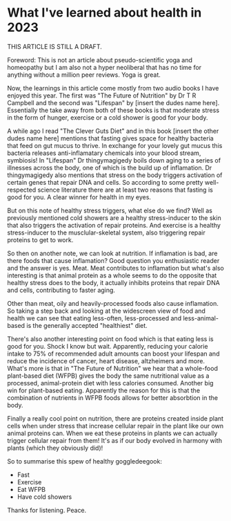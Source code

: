 # What I've learned about health in 2023

THIS ARTICLE IS STILL A DRAFT.

Foreword: This is not an article about pseudo-scientific yoga and 
homeopathy but I am also not a hyper neoliberal that has no time for 
anything without a million peer reviews. Yoga is great.

Now, the learnings in this article come mostly from two audio books I have 
enjoyed this year. The first was "The Future of Nutrition" by Dr T R 
Campbell and the second was "Lifespan" by [insert the dudes name here]. 
Essentially the take away from both of these books is that moderate stress 
in the form of hunger, exercise or a cold shower is good for your body.

A while ago I read "The Clever Guts Diet" and in this book [insert the other 
dudes name here] mentions that fasting gives space for healthy bacteria 
that feed on gut mucus to thrive. In exchange for your lovely gut mucus 
this bacteria releases anti-inflamatary chemicals into your blood stream, 
symbiosis! In "Lifespan" Dr thingymagigedy boils down aging to a series of 
illnesses across the body, one of which is the build up of inflamation. Dr 
thingymagigedy also mentions that stress on the body triggers activation 
of certain genes that repair DNA and cells. So according to some pretty 
well-respected science literature there are at least two reasons that 
fasting is good for you. A clear winner for health in my eyes.

But on this note of healthy stress triggers, what else do we find? Well as 
previously mentioned cold showers are a healthy stress-inducer to the skin 
that also triggers the activation of repair proteins. And exercise is a 
healthy stress-inducer to the musclular-skeletal system, also triggering 
repair proteins to get to work.

So then on another note, we can look at nutrition. If inflamation is bad, 
are there foods that cause inflamation? Good question you enthusiastic 
reader and the answer is yes. Meat. Meat contributes to inflamation but 
what's also interesting is that animal protein as a whole seems to do the 
opposite that healthy stress does to the body, it actually inhibits 
proteins that repair DNA and cells, contributing to faster aging. 

Other than meat, oily and heavily-processed foods also cause inflamation. 
So taking a step back and looking at the widescreen view of food and 
health we can see that eating less-often, less-processed and 
less-animal-based is the generally accepted "healthiest" diet. 

There's also another interesting point on food which is that eating less 
is good for you. Shock I know but wait. Apparently, reducing your calorie 
intake to 75% of recommended adult amounts can boost your lifespan and 
reduce the incidence of cancer, heart disease, altzheimers and more. 
What's more is that in "The Future of Nutrition" we hear that a whole-food 
plant-based diet (WFPB) gives the body the same nutritional 
value as a processed, animal-protein diet with less calories consumed. 
Another big win for plant-based eating. Apparently the reason for this is 
that the combination of nutrients in WFPB foods allows for better 
absorbtion in the body.   

Finally a really cool point on nutrition, there are proteins created 
inside plant cells when under stress that increase cellular repair in the 
plant like our own animal proteins can. When we eat these proteins in 
plants we can actually trigger cellular repair from them! It's as if our 
body evolved in harmony with plants (which they obviously did)!

So to summarise this spew of healthy goggledeegook:
- Fast
- Exercise
- Eat WFPB
- Have cold showers

Thanks for listening. Peace.
